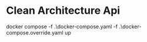 # Clean Architecture Api

docker compose -f .\docker-compose.yaml -f .\docker-compose.override.yaml up
